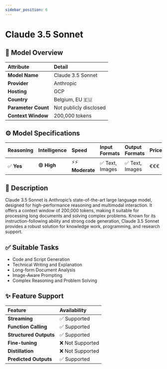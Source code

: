 ```yaml
---
sidebar_position: 6
---
```


# Claude 3.5 Sonnet

## 🚀 Model Overview

| Attribute           | Detail                             |
| :------------------ | :--------------------------------- |
| **Model Name**      | Claude 3.5 Sonnet                  |
| **Provider**        | Anthropic                          |
| **Hosting**         | GCP                                |
| **Country**         | Belgium, EU 🇪🇺                 |
| **Parameter Count** | Not publicly disclosed             |
| **Context Window**  | 200,000 tokens                     |

## ⚙️ Model Specifications

| Reasoning | Intelligence | Speed          | Input Formats         | Output Formats        | Price             |
| :-------- | :----------- | :------------- | :-------------------- | :-------------------- | :---------------- |
| ✅ **Yes**| 🟢 **High**  | ⚡⚡ **Moderate**| ✅ Text, Images | ✅ Text, Images | €€€      |

## 📝 Description

Claude 3.5 Sonnet is Anthropic’s state-of-the-art large language model, designed for high-performance reasoning and multimodal interaction. It offers a context window of 200,000 tokens, making it suitable for processing long documents and solving complex problems. Known for its instruction-following ability and strong code generation, Claude 3.5 Sonnet provides a robust solution for knowledge work, programming, and research support.

## ✅ Suitable Tasks

- Code and Script Generation
- Technical Writing and Explanation
- Long-form Document Analysis
- Image-Aware Prompting
- Complex Reasoning and Problem Solving

## ✨ Feature Support

| Feature                | Availability     |
| :--------------------- | :--------------- |
| **Streaming**          | ✅ Supported     |
| **Function Calling**   | ✅ Supported     |
| **Structured Outputs** | ✅ Supported     |
| **Fine-tuning**        | ❌ Not Supported |
| **Distillation**       | ❌ Not Supported |
| **Predicted Outputs**  | ✅ Supported     |
